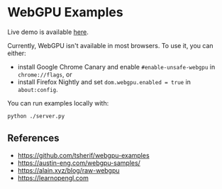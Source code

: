 # WebGPU Examples

Live demo is available [here](https://rokcej.github.io/webgpu-examples).

Currently, WebGPU isn't available in most browsers. To use it, you can either:
* install Google Chrome Canary and enable `#enable-unsafe-webgpu` in `chrome://flags`, or
* install Firefox Nightly and set `dom.webgpu.enabled = true` in `about:config`.

You can run examples locally with:

```bash
python ./server.py
```

## References

* https://github.com/tsherif/webgpu-examples
* https://austin-eng.com/webgpu-samples/
* https://alain.xyz/blog/raw-webgpu
* https://learnopengl.com
